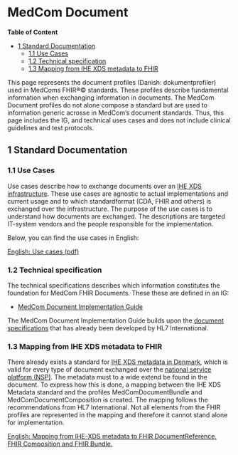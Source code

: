 <!-- HomePage -->
# MedCom Document 
<!-- below is the table of content. Ensure to update it. -->
**Table of Content**
- [1 Standard Documentation](#1-standard-documentation)
  * [1.1 Use Cases](#11-use-cases)
  * [1.2 Technical specification](#12-technical-specification)
  * [1.3 Mapping from IHE XDS metadata to FHIR](#13-mapping-from-ihe-xds-metadata-to-fhir)

This page represents the document profiles (Danish: dokumentprofiler) used in MedComs FHIR®© standards. These profiles describe fundamental information when exchanging information in documents. The MedCom Document profiles do not alone compose a standard but are used to information generic acrosse in MedCom’s document standards. Thus, this page includes the IG, and technical uses cases and does not include clinical guidelines and test protocols. 
 
## 1 Standard Documentation

### 1.1 Use Cases

Use cases describe how to exchange documents over an [IHE XDS infrastructure](https://profiles.ihe.net/ITI/TF/Volume1/index.html). These use cases are agnostic to actual implementations and current usage and to which standardformat (CDA, FHIR and others) is exchanged over the infrastructure. The purpose of the use cases is to understand how documents are exchanged. The descriptions are targeted IT-system vendors and the people responsible for the implementation.

Below, you can find the use cases in English:

[English: Use cases (pdf)](assets/documents/UseCases-ENG.pdf) 

### 1.2 Technical specification

The technical specifications describes which information constitutes the foundation for MedCom FHIR Documents. These  these are defined in an IG:
 * <a href="https://medcomfhir.dk/ig/document/index.html" target="_blank">MedCom Document Implementation Guide</a>

The MedCom Document Implementation Guide builds upon the [document specifications](https://hl7.org/fhir/R4/documents.html) that has already been developed by HL7 International. 

### 1.3 Mapping from IHE XDS metadata to FHIR
There already exists a standard for <a href="https://svn.medcom.dk/svn/releases/Standarder/IHE/DK_profil_metadata/" target="_blank">IHE XDS metadata in Denmark</a>, which is valid for every type of document exchanged over the [national service platform (NSP)](https://www.nspop.dk/display/Web3/Introduktion+til+NSP-platformen). The metadata must to a wide extend be found in the document. To express how this is done, a mapping between the IHE XDS Metadata standard and the profiles MedComDocumentBundle and MedComDocumentComposition is created. The mapping follows the recommendations from HL7 International. Not all elements from the FHIR profiles are represented in the mapping and therefore it cannot stand alone for implementation.

[English: Mapping from IHE-XDS metadata to FHIR DocumentReference, FHIR Composition and FHIR Bundle.](assets/documents/Mapping_from_IHE-XDS_metadata_to_FHIR.md) <br>
